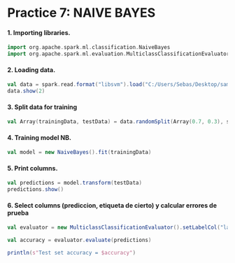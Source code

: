 # Practice 7: NAIVE BAYES
#### 1. Importing libraries.
```scala
import org.apache.spark.ml.classification.NaiveBayes
import org.apache.spark.ml.evaluation.MulticlassClassificationEvaluator
```
#### 2. Loading data.
```scala
val data = spark.read.format("libsvm").load("C:/Users/Sebas/Desktop/sample_libsvm_data.txt")
data.show(2)
```
#### 3. Split data for training
```scala
val Array(trainingData, testData) = data.randomSplit(Array(0.7, 0.3), seed = 1234L)
```
#### 4. Training model NB.
```scala
val model = new NaiveBayes().fit(trainingData)
```
#### 5. Print columns.
```scala
val predictions = model.transform(testData)
predictions.show()
```
#### 6. Select columns  (prediccion, etiqueta de cierto) y calcular errores de prueba
```scala
val evaluator = new MulticlassClassificationEvaluator().setLabelCol("label").setPredictionCol("prediction").setMetricName("accuracy")

val accuracy = evaluator.evaluate(predictions)

println(s"Test set accuracy = $accuracy")
```
